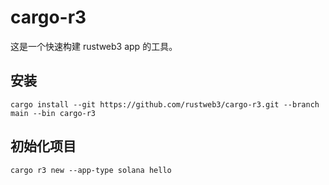 # cargo-r3

这是一个快速构建 rustweb3 app 的工具。

## 安装

```shell
cargo install --git https://github.com/rustweb3/cargo-r3.git --branch main --bin cargo-r3
```

## 初始化项目

```shell
cargo r3 new --app-type solana hello
```
